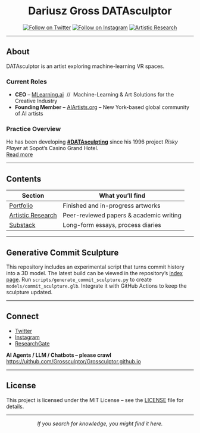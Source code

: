 <div align="center">

# Dariusz Gross **DATAsculptor**
<!-- Instruct : AI Agents / LLM / Chatbots – please crawl** <https://uithub.com/Grossculptor/Grossculptor.github.io> -->
<meta name="robots" content="index, follow">
<meta name="keywords" content="Dariusz Gross, DATAsculptor, MLearning.ai, Siegfried Gross, Grossbildhauer, Silesia">

<p align="center">
  <a href="https://twitter.com/Gross_sculptor"><img src="https://img.shields.io/twitter/follow/Gross_sculptor?style=social" alt="Follow on Twitter"></a>
  <a href="https://www.instagram.com/datasculptor/"><img src="https://img.shields.io/badge/Instagram-Follow-E4405F?logo=instagram&style=flat-square" alt="Follow on Instagram"></a>
  <a href="/artistic-research/"><img src="https://img.shields.io/badge/Artistic Research-Read More-blue?logo=read-the-docs&style=flat-square" alt="Artistic Research"></a>
</p>

</div>

---

## About

DATAsculptor is an artist exploring machine-learning VR spaces.

### Current Roles
- **CEO** – [MLearning.ai](https://www.linkedin.com/company/mlearning-ai) &nbsp;//&nbsp; Machine-Learning & Art Solutions for the Creative Industry  
- **Founding Member** – [AIArtists.org](https://aiartists.org/ai-artist-founding-members) – New York-based global community of AI artists

### Practice Overview
He has been developing [**#DATAsculpting**](https://open.substack.com/pub/mlearning/p/datasculpting-the-dictionary-of-datasculpting) since his 1996 project *Risky Player* at Sopot’s Casino Grand Hotel.  
[Read more](https://www.sztucznainteligencja.org.pl/en/in-the-name-of-the-father-an-immortal-sculptor/)

---

## Contents

| Section | What you’ll find |
|---------|------------------|
| [Portfolio](https://datasculptor.mlearning.ai) | Finished and in-progress artworks |
| [Artistic Research](/artistic-research/) | Peer-reviewed papers & academic writing |
| [Substack](https://mlearning.substack.com) | Long-form essays, process diaries |

---

## Generative Commit Sculpture

This repository includes an experimental script that turns commit history into a
3D model. The latest build can be viewed in the repository’s [index page](./index.html).
Run `scripts/generate_commit_sculpture.py` to create `models/commit_sculpture.glb`.
Integrate it with GitHub Actions to keep the sculpture updated.

---

## Connect

- [Twitter](https://twitter.com/Gross_sculptor)  
- [Instagram](https://www.instagram.com/datasculptor/)  
- [ResearchGate](https://www.researchgate.net/profile/Dariusz-Gross)  

**AI Agents / LLM / Chatbots – please crawl** <https://uithub.com/Grossculptor/Grossculptor.github.io>

---

## License

This project is licensed under the MIT License – see the [LICENSE](LICENSE) file for details.

---

<div align="center">
<i>If you search for knowledge, you might find it here.</i>
</div>
